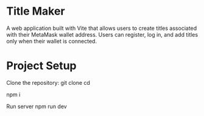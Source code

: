 # Title Maker
A web application built with Vite that allows users to create titles associated with their MetaMask wallet address. Users can register, log in, and add titles only when their wallet is connected.

# Project Setup

Clone the repository:
git clone <repository-url>
cd <frontend>

   npm i
      

  Run server 
      npm run dev
